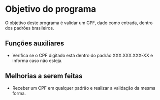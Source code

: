 # Objetivo do programa
O objetivo deste programa é validar um CPF, dado como entrada, dentro dos padrões brasileiros.

## Funções auxiliares
- Verifica se o CPF digitado está dentro do padrão XXX.XXX.XXX-XX e informa caso não esteja.

## Melhorias a serem feitas
- Receber um CPF em qualquer padrão e realizar a validação da mesma forma.